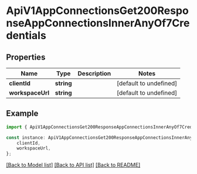 # ApiV1AppConnectionsGet200ResponseAppConnectionsInnerAnyOf7Credentials


## Properties

Name | Type | Description | Notes
------------ | ------------- | ------------- | -------------
**clientId** | **string** |  | [default to undefined]
**workspaceUrl** | **string** |  | [default to undefined]

## Example

```typescript
import { ApiV1AppConnectionsGet200ResponseAppConnectionsInnerAnyOf7Credentials } from './api';

const instance: ApiV1AppConnectionsGet200ResponseAppConnectionsInnerAnyOf7Credentials = {
    clientId,
    workspaceUrl,
};
```

[[Back to Model list]](../README.md#documentation-for-models) [[Back to API list]](../README.md#documentation-for-api-endpoints) [[Back to README]](../README.md)
